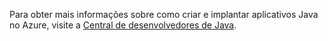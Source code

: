 Para obter mais informações sobre como criar e implantar aplicativos Java no Azure, visite a [Central de desenvolvedores de Java](https://docs.microsoft.com/java/api).